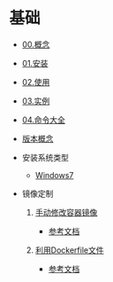 # 基础


* [00.概念](00.概念.md)
* [01.安装](01.安装.md)
* [02.使用](02.使用.md)
* [03.实例](03.实例.md)
* [04.命令大全](04.命令大全.md)
* [版本概念](version.md)

* 安装系统类型
    * [Windows7](install_windows7.md)

* 镜像定制
    1. [手动修改容器镜像](DockerCommit.md)
        * [参考文档](https://yeasy.gitbooks.io/docker_practice/image/commit.html)

    2. [利用Dockerfile文件](DockerFile.md)
        * [参考文档](https://yeasy.gitbooks.io/docker_practice/image/build.html)
